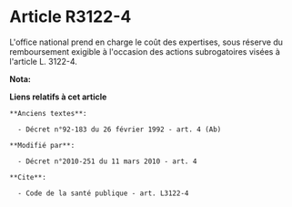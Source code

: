 # Article R3122-4

L'office national prend en charge le coût des expertises, sous réserve du remboursement exigible à l'occasion des actions
subrogatoires visées à l'article L. 3122-4.

**Nota:**



**Liens relatifs à cet article**

	**Anciens textes**:

	  - Décret n°92-183 du 26 février 1992 - art. 4 (Ab)

	**Modifié par**:

	  - Décret n°2010-251 du 11 mars 2010 - art. 4

	**Cite**:

	  - Code de la santé publique - art. L3122-4
